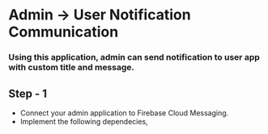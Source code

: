 # Admin -> User Notification Communication
### Using this application, admin can send notification to user app with custom title and message.

## Step - 1
 - Connect your admin application to Firebase Cloud Messaging.
 - Implement the following dependecies,

    
    

